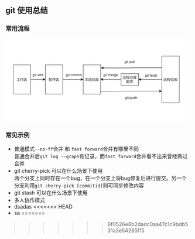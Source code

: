 ## git 使用总结

### 常用流程
![工作流程](./img/常规流程.png)

### 常见示例
* 普通模式`--no-ff`合并 和 `fast forward`合并有哪里不同  
普通合并后`git log --graph`有记录，而`fast forward`合并看不出来曾经做过合并
* git cherry-pick 可以在什么场景下使用  
两个分支上同时存在一个bug，在一个分支上将bug修复后进行提交。另一个分支利用`git cherry-pick [commitid]`则可同步修改内容
* git stash 可以在什么场景下使用  
* 多人协作模式
* dsadas
<<<<<<< HEAD
* sa
=======
>>>>>>> 6f0526e8b2dadc0aa47c1c9bdb531a3e54285f15
